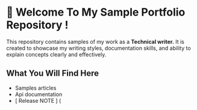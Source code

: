 #  🌟 Welcome To My Sample Portfolio Repository !  
This repository contains samples of my work as a **Technical writer.** It is created to showcase my writing styles, documentation skills, and ability to explain concepts clearly and effectively.  
## What You Will Find Here
- Samples articles
- Api documentation
- [ Release NOTE ] (
